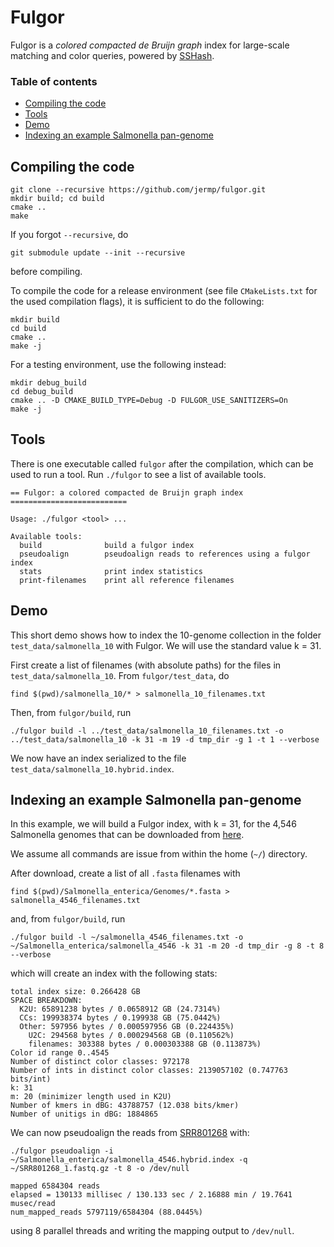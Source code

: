 Fulgor
======

Fulgor is a *colored compacted de Bruijn graph* index for large-scale matching and color queries, powered by [SSHash](https://github.com/jermp/sshash).

### Table of contents
* [Compiling the code](#compiling-the-code)
* [Tools](#tools)
* [Demo](#Demo)
* [Indexing an example Salmonella pan-genome](#indexing-an-example-salmonella-pan-genome)


Compiling the code
------------------

    git clone --recursive https://github.com/jermp/fulgor.git
    mkdir build; cd build
    cmake ..
    make

If you forgot `--recursive`, do

    git submodule update --init --recursive

before compiling.

To compile the code for a release environment (see file `CMakeLists.txt` for the used compilation flags), it is sufficient to do the following:

    mkdir build
    cd build
    cmake ..
    make -j

For a testing environment, use the following instead:

    mkdir debug_build
    cd debug_build
    cmake .. -D CMAKE_BUILD_TYPE=Debug -D FULGOR_USE_SANITIZERS=On
    make -j

Tools
-----

There is one executable called `fulgor` after the compilation, which can be used to run a tool.
Run `./fulgor` to see a list of available tools.

	== Fulgor: a colored compacted de Bruijn graph index ==========================

	Usage: ./fulgor <tool> ...

	Available tools:
	  build           	 build a fulgor index
	  pseudoalign     	 pseudoalign reads to references using a fulgor index
	  stats           	 print index statistics
	  print-filenames 	 print all reference filenames


Demo
----

This short demo shows how to index the 10-genome collection
in the folder `test_data/salmonella_10` with Fulgor.
We will use the standard value k = 31.

First create a list of filenames (with absolute paths) for the files in `test_data/salmonella_10`.
From `fulgor/test_data`, do

	find $(pwd)/salmonella_10/* > salmonella_10_filenames.txt

Then, from `fulgor/build`, run

	./fulgor build -l ../test_data/salmonella_10_filenames.txt -o ../test_data/salmonella_10 -k 31 -m 19 -d tmp_dir -g 1 -t 1 --verbose

We now have an index serialized to the file `test_data/salmonella_10.hybrid.index`.


Indexing an example Salmonella pan-genome
-----------------------------------------

In this example, we will build a Fulgor index, with k = 31, for the 4,546 Salmonella genomes that can be downloaded from [here](https://zenodo.org/record/1323684).

We assume all commands are issue from within the home (`~/`) directory.

After download,
create a list of all `.fasta` filenames with

	find $(pwd)/Salmonella_enterica/Genomes/*.fasta > salmonella_4546_filenames.txt

and, from `fulgor/build`, run

	./fulgor build -l ~/salmonella_4546_filenames.txt -o ~/Salmonella_enterica/salmonella_4546 -k 31 -m 20 -d tmp_dir -g 8 -t 8 --verbose

which will create an index with the following stats:

	total index size: 0.266428 GB
	SPACE BREAKDOWN:
	  K2U: 65891238 bytes / 0.0658912 GB (24.7314%)
	  CCs: 199938374 bytes / 0.199938 GB (75.0442%)
	  Other: 597956 bytes / 0.000597956 GB (0.224435%)
	    U2C: 294568 bytes / 0.000294568 GB (0.110562%)
	    filenames: 303388 bytes / 0.000303388 GB (0.113873%)
	Color id range 0..4545
	Number of distinct color classes: 972178
	Number of ints in distinct color classes: 2139057102 (0.747763 bits/int)
	k: 31
	m: 20 (minimizer length used in K2U)
	Number of kmers in dBG: 43788757 (12.038 bits/kmer)
	Number of unitigs in dBG: 1884865

We can now pseudoalign the reads from [SRR801268](ftp://ftp.sra.ebi.ac.uk/vol1/fastq/SRR801/SRR801268/SRR801268_1.fastq.gz) with:

	./fulgor pseudoalign -i ~/Salmonella_enterica/salmonella_4546.hybrid.index -q ~/SRR801268_1.fastq.gz -t 8 -o /dev/null

	mapped 6584304 reads
	elapsed = 130133 millisec / 130.133 sec / 2.16888 min / 19.7641 musec/read
	num_mapped_reads 5797119/6584304 (88.0445%)

using 8 parallel threads and writing the mapping output to `/dev/null`.
